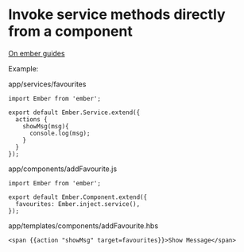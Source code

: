 # Invoke service methods directly from a component

[On ember guides](https://guides.emberjs.com/v2.8.0/components/triggering-changes-with-actions/#toc_invoking-actions-directly-on-component-collaborators)

Example:

app/services/favourites
```
import Ember from 'ember';

export default Ember.Service.extend({
  actions {
    showMsg(msg){
      console.log(msg);
    }
  }
});
```

app/components/addFavourite.js
```
import Ember from 'ember';

export default Ember.Component.extend({
  favourites: Ember.inject.service(),
});
```

app/templates/components/addFavourite.hbs
```
<span {{action "showMsg" target=favourites}}>Show Message</span>
```
